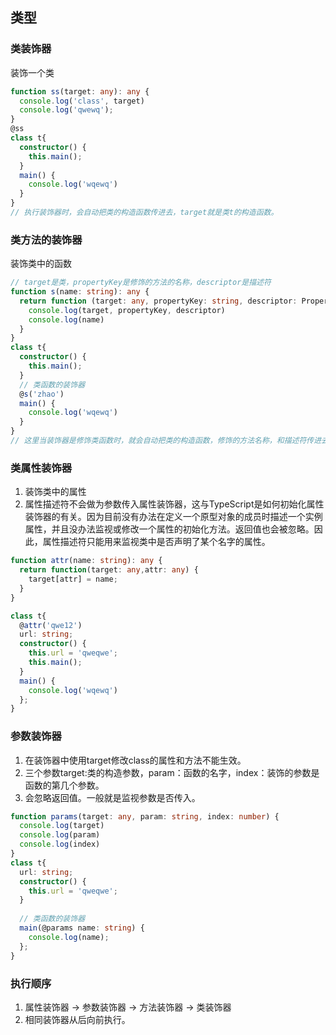 ## 类型
### 类装饰器
装饰一个类
```typescript
function ss(target: any): any {
  console.log('class', target)
  console.log('qwewq');
}
@ss
class t{
  constructor() {
    this.main();
  }
  main() {
    console.log('wqewq')
  }
}
// 执行装饰器时，会自动把类的构造函数传进去，target就是类t的构造函数。
```


### 类方法的装饰器
装饰类中的函数
```typescript
// target是类，propertyKey是修饰的方法的名称，descriptor是描述符
function s(name: string): any {
  return function (target: any, propertyKey: string, descriptor: PropertyDescriptor) {
    console.log(target, propertyKey, descriptor)
    console.log(name)
  }
}
class t{
  constructor() {
    this.main();
  }
  // 类函数的装饰器
  @s('zhao')
  main() {
    console.log('wqewq')
  }
}
// 这里当装饰器是修饰类函数时，就会自动把类的构造函数，修饰的方法名称，和描述符传进去。
```


### 类属性装饰器
1. 装饰类中的属性
2. 属性描述符不会做为参数传入属性装饰器，这与TypeScript是如何初始化属性装饰器的有关。因为目前没有办法在定义一个原型对象的成员时描述一个实例属性，并且没办法监视或修改一个属性的初始化方法。返回值也会被忽略。因此，属性描述符只能用来监视类中是否声明了某个名字的属性。
```typescript
function attr(name: string): any {
  return function(target: any,attr: any) {
    target[attr] = name;
  }
}

class t{
  @attr('qwe12')
  url: string;
  constructor() {
    this.url = 'qweqwe';
    this.main();
  }
  main() {
    console.log('wqewq')
  };
}
```

### 参数装饰器
1. 在装饰器中使用target修改class的属性和方法不能生效。
2. 三个参数target:类的构造参数，param：函数的名字，index：装饰的参数是函数的第几个参数。
3. 会忽略返回值。一般就是监视参数是否传入。
```typescript
function params(target: any, param: string, index: number) {
  console.log(target)
  console.log(param)
  console.log(index)
}
class t{
  url: string;
  constructor() {
    this.url = 'qweqwe';
  }
   
  // 类函数的装饰器
  main(@params name: string) {
    console.log(name);
  };
}
```

### 执行顺序
1. 属性装饰器 -> 参数装饰器 -> 方法装饰器 -> 类装饰器
2. 相同装饰器从后向前执行。